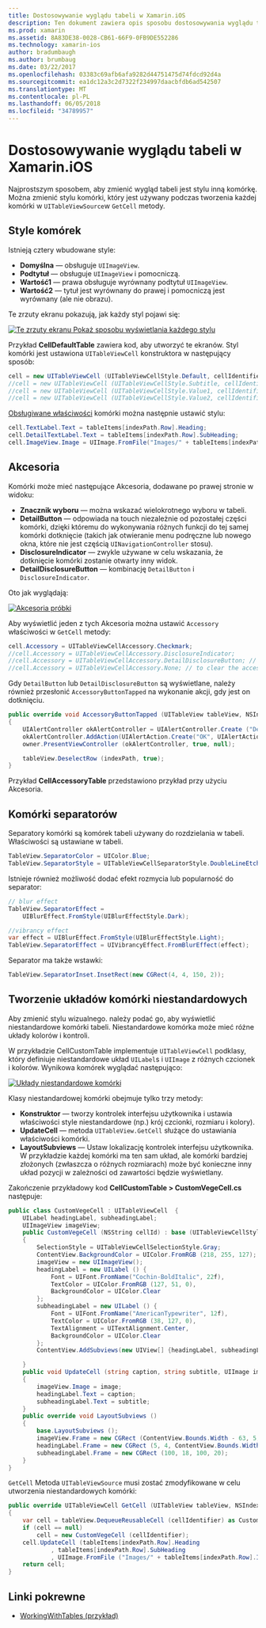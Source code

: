 ```yaml
---
title: Dostosowywanie wyglądu tabeli w Xamarin.iOS
description: Ten dokument zawiera opis sposobu dostosowywania wyglądu tabeli w platformy Xamarin.iOS. Zawarto informacje style komórki, Akcesoria komórki separatorów i układy niestandardowe komórki.
ms.prod: xamarin
ms.assetid: 8A83DE38-0028-CB61-66F9-0FB9DE552286
ms.technology: xamarin-ios
author: bradumbaugh
ms.author: brumbaug
ms.date: 03/22/2017
ms.openlocfilehash: 03383c69afb6afa9282d44751475d74fdcd92d4a
ms.sourcegitcommit: ea1dc12a3c2d7322f234997daacbfdb6ad542507
ms.translationtype: MT
ms.contentlocale: pl-PL
ms.lasthandoff: 06/05/2018
ms.locfileid: "34789957"
---
```

# <a name="customizing-a-tables-appearance-in-xamarinios"></a>Dostosowywanie wyglądu tabeli w Xamarin.iOS

Najprostszym sposobem, aby zmienić wygląd tabeli jest stylu inną komórkę. Można zmienić stylu komórki, który jest używany podczas tworzenia każdej komórki w `UITableViewSource`w `GetCell` metody.

## <a name="cell-styles"></a>Style komórek

Istnieją cztery wbudowane style:

-  **Domyślna** — obsługuje `UIImageView`.
-  **Podtytuł** — obsługuje `UIImageView` i pomocniczą.
-  **Wartość1** — prawa obsługuje wyrównany podtytuł `UIImageView`.
-  **Wartość2** — tytuł jest wyrównany do prawej i pomocniczą jest wyrównany (ale nie obrazu).


Te zrzuty ekranu pokazują, jak każdy styl pojawi się:

 [![](customizing-table-appearance-images/image7.png "Te zrzuty ekranu Pokaż sposobu wyświetlania każdego stylu")](customizing-table-appearance-images/image7.png#lightbox)

Przykład **CellDefaultTable** zawiera kod, aby utworzyć te ekranów. Styl komórki jest ustawiona `UITableViewCell` konstruktora w następujący sposób:

```csharp
cell = new UITableViewCell (UITableViewCellStyle.Default, cellIdentifier);
//cell = new UITableViewCell (UITableViewCellStyle.Subtitle, cellIdentifier);
//cell = new UITableViewCell (UITableViewCellStyle.Value1, cellIdentifier);
//cell = new UITableViewCell (UITableViewCellStyle.Value2, cellIdentifier);
```

[Obsługiwane właściwości](http://developer.xamarin.com/api/type/UIKit.UITableViewCell/) komórki można następnie ustawić stylu:

```csharp
cell.TextLabel.Text = tableItems[indexPath.Row].Heading;
cell.DetailTextLabel.Text = tableItems[indexPath.Row].SubHeading;
cell.ImageView.Image = UIImage.FromFile("Images/" + tableItems[indexPath.Row].ImageName); // don't use for Value2
```

## <a name="accessories"></a>Akcesoria

Komórki może mieć następujące Akcesoria, dodawane po prawej stronie w widoku:

-   **Znacznik wyboru** — można wskazać wielokrotnego wyboru w tabeli.
-   **DetailButton** — odpowiada na touch niezależnie od pozostałej części komórki, dzięki któremu do wykonywania różnych funkcji do tej samej komórki dotknięcie (takich jak otwieranie menu podręczne lub nowego okna, które nie jest częścią `UINavigationController` stosu).
-   **DisclosureIndicator** — zwykle używane w celu wskazania, że dotknięcie komórki zostanie otwarty inny widok.
-   **DetailDisclosureButton** — kombinację `DetailButton` i `DisclosureIndicator`.


Oto jak wyglądają:

 [![](customizing-table-appearance-images/image8.png "Akcesoria próbki")](customizing-table-appearance-images/image8.png#lightbox)

Aby wyświetlić jeden z tych Akcesoria można ustawić `Accessory` właściwości w `GetCell` metody:

```csharp
cell.Accessory = UITableViewCellAccessory.Checkmark;
//cell.Accessory = UITableViewCellAccessory.DisclosureIndicator;
//cell.Accessory = UITableViewCellAccessory.DetailDisclosureButton; // implement AccessoryButtonTapped
//cell.Accessory = UITableViewCellAccessory.None; // to clear the accessory
```

Gdy `DetailButton` lub `DetailDisclosureButton` są wyświetlane, należy również przesłonić `AccessoryButtonTapped` na wykonanie akcji, gdy jest on dotknięciu.

```csharp
public override void AccessoryButtonTapped (UITableView tableView, NSIndexPath indexPath)
{
    UIAlertController okAlertController = UIAlertController.Create ("DetailDisclosureButton Touched", tableItems[indexPath.Row].Heading, UIAlertControllerStyle.Alert);
    okAlertController.AddAction(UIAlertAction.Create("OK", UIAlertActionStyle.Default, null));
    owner.PresentViewController (okAlertController, true, null);

    tableView.DeselectRow (indexPath, true);
}
```

Przykład **CellAccessoryTable** przedstawiono przykład przy użyciu Akcesoria.

## <a name="cell-separators"></a>Komórki separatorów

Separatory komórki są komórek tabeli używany do rozdzielania w tabeli. Właściwości są ustawiane w tabeli.

```csharp
TableView.SeparatorColor = UIColor.Blue;
TableView.SeparatorStyle = UITableViewCellSeparatorStyle.DoubleLineEtched;
```

Istnieje również możliwość dodać efekt rozmycia lub popularność do separator:

```csharp
// blur effect
TableView.SeparatorEffect =
    UIBlurEffect.FromStyle(UIBlurEffectStyle.Dark);

//vibrancy effect
var effect = UIBlurEffect.FromStyle(UIBlurEffectStyle.Light);
TableView.SeparatorEffect = UIVibrancyEffect.FromBlurEffect(effect);
```

Separator ma także wstawki:

```csharp
TableView.SeparatorInset.InsetRect(new CGRect(4, 4, 150, 2));
```

## <a name="creating-custom-cell-layouts"></a>Tworzenie układów komórki niestandardowych

Aby zmienić stylu wizualnego. należy podać go, aby wyświetlić niestandardowe komórki tabeli. Niestandardowe komórka może mieć różne układy kolorów i kontroli.

W przykładzie CellCustomTable implementuje `UITableViewCell` podklasy, który definiuje niestandardowe układ `UILabel`s i `UIImage` z różnych czcionek i kolorów. Wynikowa komórek wyglądać następująco:

 [![](customizing-table-appearance-images/image9.png "Układy niestandardowe komórki")](customizing-table-appearance-images/image9.png#lightbox)

Klasy niestandardowej komórki obejmuje tylko trzy metody:

-   **Konstruktor** — tworzy kontrolek interfejsu użytkownika i ustawia właściwości style niestandardowe (np.) krój czcionki, rozmiaru i kolory).
-   **UpdateCell** — metoda `UITableView.GetCell` służące do ustawiania właściwości komórki.
-   **LayoutSubviews** — Ustaw lokalizację kontrolek interfejsu użytkownika. W przykładzie każdej komórki ma ten sam układ, ale komórki bardziej złożonych (zwłaszcza o różnych rozmiarach) może być konieczne inny układ pozycji w zależności od zawartości będzie wyświetlany.


Zakończenie przykładowy kod **CellCustomTable > CustomVegeCell.cs** następuje:

```csharp
public class CustomVegeCell : UITableViewCell  {
    UILabel headingLabel, subheadingLabel;
    UIImageView imageView;
    public CustomVegeCell (NSString cellId) : base (UITableViewCellStyle.Default, cellId)
    {
        SelectionStyle = UITableViewCellSelectionStyle.Gray;
        ContentView.BackgroundColor = UIColor.FromRGB (218, 255, 127);
        imageView = new UIImageView();
        headingLabel = new UILabel () {
            Font = UIFont.FromName("Cochin-BoldItalic", 22f),
            TextColor = UIColor.FromRGB (127, 51, 0),
            BackgroundColor = UIColor.Clear
        };
        subheadingLabel = new UILabel () {
            Font = UIFont.FromName("AmericanTypewriter", 12f),
            TextColor = UIColor.FromRGB (38, 127, 0),
            TextAlignment = UITextAlignment.Center,
            BackgroundColor = UIColor.Clear
        };
        ContentView.AddSubviews(new UIView[] {headingLabel, subheadingLabel, imageView});

    }
    public void UpdateCell (string caption, string subtitle, UIImage image)
    {
        imageView.Image = image;
        headingLabel.Text = caption;
        subheadingLabel.Text = subtitle;
    }
    public override void LayoutSubviews ()
    {
        base.LayoutSubviews ();
        imageView.Frame = new CGRect (ContentView.Bounds.Width - 63, 5, 33, 33);
        headingLabel.Frame = new CGRect (5, 4, ContentView.Bounds.Width - 63, 25);
        subheadingLabel.Frame = new CGRect (100, 18, 100, 20);
    }
}
```

`GetCell` Metoda `UITableViewSource` musi zostać zmodyfikowane w celu utworzenia niestandardowych komórki:

```csharp
public override UITableViewCell GetCell (UITableView tableView, NSIndexPath indexPath)
{
    var cell = tableView.DequeueReusableCell (cellIdentifier) as CustomVegeCell;
    if (cell == null)
        cell = new CustomVegeCell (cellIdentifier);
    cell.UpdateCell (tableItems[indexPath.Row].Heading
            , tableItems[indexPath.Row].SubHeading
            , UIImage.FromFile ("Images/" + tableItems[indexPath.Row].ImageName) );
    return cell;
}
```



## <a name="related-links"></a>Linki pokrewne

- [WorkingWithTables (przykład)](https://developer.xamarin.com/samples/monotouch/WorkingWithTables)
